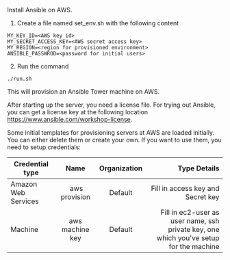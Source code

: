 Install Ansible on AWS.

1. Create a file named set_env.sh with the following content
```
MY_KEY_ID=<AWS key id>
MY_SECRET_ACCESS_KEY=<AWS secret access key>
MY_REGION=<region for provisioned environment>
ANSIBLE_PASSWROD=<password for initial users>
```
2. Run the command
```
./run.sh
```
This will provision an Ansible Tower machine on AWS.

After starting up the server, you need a license file. For trying out Ansible, you can get a license key at the following location https://www.ansible.com/workshop-license.

Some initial templates for provisioning servers at AWS are loaded initially. You can either delete them or create your own. If you want to use them, you need to setup credentials:

| Credential type | Name | Organization | Type Details |
| --------------- |:----:|:------------:| ------------:|
| Amazon Web Services | aws provision | Default | Fill in access key and Secret key |
| Machine | aws machine key | Default | Fill in ec2-user as user name, ssh private key, one which you've setup for the machine |
